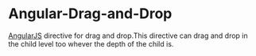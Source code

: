 # Angular-Drag-and-Drop

[AngularJS](http://angularjs.org/) directive for drag and drop.This directive can drag and drop in the child level too whever the depth of the child is.

